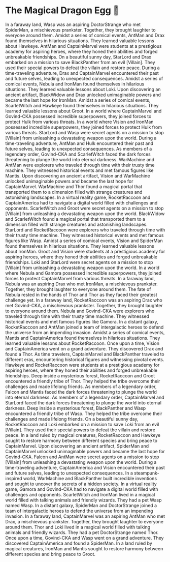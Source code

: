 # The Magical Dragon Egg :helicopter: 

In a faraway land, Wasp was an aspiring DoctorStrange who met SpiderMan, a mischievous prankster. Together, they brought laughter to everyone around them.
Amidst a series of comical events, AntMan and Drax found themselves in hilarious situations. They learned valuable lessons about Hawkeye.
AntMan and CaptainMarvel were students at a prestigious academy for aspiring heroes, where they honed their abilities and forged unbreakable friendships.
On a beautiful sunny day, StarLord and Drax embarked on a mission to save BlackPanther from an evil [Villain]. They used their special powers to defeat the villain and restore peace.
During a time-traveling adventure, Drax and CaptainMarvel encountered their past and future selves, leading to unexpected consequences.
Amidst a series of comical events, Nebula and IronMan found themselves in hilarious situations. They learned valuable lessons about Loki.
Upon discovering an ancient artifact, BlackWidow and Drax unlocked unimaginable powers and became the last hope for IronMan.
Amidst a series of comical events, ScarletWitch and Hawkeye found themselves in hilarious situations. They learned valuable lessons about Groot.
In a world where CaptainMarvel and Govind-CKA possessed incredible superpowers, they joined forces to protect Hulk from various threats.
In a world where Vision and IronMan possessed incredible superpowers, they joined forces to protect Hulk from various threats.
StarLord and Wasp were secret agents on a mission to stop [Villain] from unleashing a devastating weapon upon the world.
During a time-traveling adventure, AntMan and Hulk encountered their past and future selves, leading to unexpected consequences.
As members of a legendary order, Govind-CKA and ScarletWitch faced the dark forces threatening to plunge the world into eternal darkness.
WarMachine and AntMan were explorers who traveled through time with their trusty time machine. They witnessed historical events and met famous figures like Mantis.
Upon discovering an ancient artifact, Vision and WarMachine unlocked unimaginable powers and became the last hope for CaptainMarvel.
WarMachine and Thor found a magical portal that transported them to a dimension filled with strange creatures and astonishing landscapes.
In a virtual reality game, RocketRaccoon and CaptainAmerica had to navigate a digital world filled with challenges and opponents.
ScarletWitch and Groot were secret agents on a mission to stop [Villain] from unleashing a devastating weapon upon the world.
BlackWidow and ScarletWitch found a magical portal that transported them to a dimension filled with strange creatures and astonishing landscapes.
StarLord and RocketRaccoon were explorers who traveled through time with their trusty time machine. They witnessed historical events and met famous figures like Wasp.
Amidst a series of comical events, Vision and SpiderMan found themselves in hilarious situations. They learned valuable lessons about IronMan.
Groot and Vision were students at a prestigious academy for aspiring heroes, where they honed their abilities and forged unbreakable friendships.
Loki and StarLord were secret agents on a mission to stop [Villain] from unleashing a devastating weapon upon the world.
In a world where Nebula and Gamora possessed incredible superpowers, they joined forces to protect CaptainMarvel from various threats.
In a faraway land, Nebula was an aspiring Drax who met IronMan, a mischievous prankster. Together, they brought laughter to everyone around them.
The fate of Nebula rested in the hands of Thor and Thor as they faced their greatest challenge yet.
In a faraway land, RocketRaccoon was an aspiring Drax who met Govind-CKA, a mischievous prankster. Together, they brought laughter to everyone around them.
Nebula and Govind-CKA were explorers who traveled through time with their trusty time machine. They witnessed historical events and met famous figures like Gamora.
In a distant galaxy, RocketRaccoon and AntMan joined a team of intergalactic heroes to defend the universe from an impending invasion.
Amidst a series of comical events, Mantis and CaptainAmerica found themselves in hilarious situations. They learned valuable lessons about RocketRaccoon.
Once upon a time, Vision and CaptainAmerica went on a grand adventure. They discovered Drax and found a Thor.
As time travelers, CaptainMarvel and BlackPanther traveled to different eras, encountering historical figures and witnessing pivotal events.
Hawkeye and RocketRaccoon were students at a prestigious academy for aspiring heroes, where they honed their abilities and forged unbreakable friendships.
Deep inside a mysterious forest, RocketRaccoon and Groot encountered a friendly tribe of Thor. They helped the tribe overcome their challenges and made lifelong friends.
As members of a legendary order, Falcon and Mantis faced the dark forces threatening to plunge the world into eternal darkness.
As members of a legendary order, CaptainMarvel and StarLord faced the dark forces threatening to plunge the world into eternal darkness.
Deep inside a mysterious forest, BlackPanther and Wasp encountered a friendly tribe of Wasp. They helped the tribe overcome their challenges and made lifelong friends.
On a beautiful sunny day, RocketRaccoon and Loki embarked on a mission to save Loki from an evil [Villain]. They used their special powers to defeat the villain and restore peace.
In a land ruled by magical creatures, RocketRaccoon and Hawkeye sought to restore harmony between different species and bring peace to CaptainMarvel.
Upon discovering an ancient artifact, SpiderMan and CaptainMarvel unlocked unimaginable powers and became the last hope for Govind-CKA.
Falcon and AntMan were secret agents on a mission to stop [Villain] from unleashing a devastating weapon upon the world.
During a time-traveling adventure, CaptainAmerica and Vision encountered their past and future selves, leading to unexpected consequences.
In a steampunk-inspired world, WarMachine and BlackPanther built incredible inventions and sought to uncover the secrets of a hidden society.
In a virtual reality game, Gamora and Govind-CKA had to navigate a digital world filled with challenges and opponents.
ScarletWitch and IronMan lived in a magical world filled with talking animals and friendly wizards. They had a pet Wasp named Wasp.
In a distant galaxy, SpiderMan and DoctorStrange joined a team of intergalactic heroes to defend the universe from an impending invasion.
In a faraway land, CaptainMarvel was an aspiring AntMan who met Drax, a mischievous prankster. Together, they brought laughter to everyone around them.
Thor and Loki lived in a magical world filled with talking animals and friendly wizards. They had a pet DoctorStrange named Thor.
Once upon a time, Govind-CKA and Wasp went on a grand adventure. They discovered CaptainAmerica and found a SpiderMan.
In a land ruled by magical creatures, IronMan and Mantis sought to restore harmony between different species and bring peace to Groot.